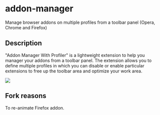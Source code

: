 # addon-manager
Manage browser addons on multiple profiles from a toolbar panel (Opera, Chrome and Firefox)

## Description
"Addon Manager With Profiler" is a lightweight extension to help you manager your addons from a toolbar panel. The extension allows you to define multiple profiles in which you can disable or enable particular extensions to free up the toolbar area and optimize your work area.

![](https://cdn.add0n.com/images/addon-manager-big.png)

## Fork reasons
To re-animate Firefox addon.
